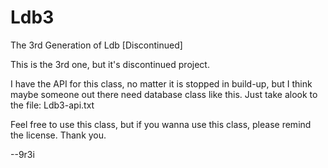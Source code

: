 # Ldb3
The 3rd Generation of Ldb [Discontinued]

This is the 3rd one, but it's discontinued project.

I have the API for this class, no matter it is stopped in build-up, but I think maybe someone out there need database class like this. Just take alook to the file: Ldb3-api.txt

Feel free to use this class, but if you wanna use this class, please remind the license. Thank you.

--9r3i
